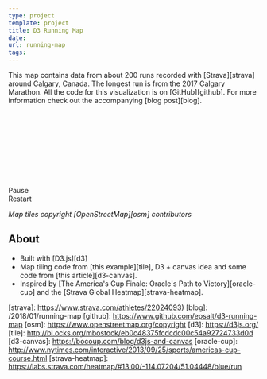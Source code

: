 ```yaml
---
type: project
template: project
title: D3 Running Map
date:
url: running-map
tags:
---
```


<script src="//d3js.org/d3.v4.min.js"></script>
<script src="//d3js.org/d3-tile.v0.0.min.js"></script>
<link rel="stylesheet" type="text/css" href="/css/map.css">

This map contains data from about 200 runs recorded with
[Strava][strava] around Calgary, Canada. The longest run is from the
2017 Calgary Marathon. All the code for this visualization is on
[GitHub][github]. For more information check out the accompanying
[blog post][blog].

<div id="map-wrapper">
  <svg></svg>
    <canvas id="tracks"></canvas>
    <canvas id="points"></canvas>
     <div id="controls">
       <div style="font-family: monospace;" id="timer"></div>
       <div class="map-button" id="play-button">Pause</div>
       <div class="map-button" id="restart-button">Restart</div>
     </div>
</div>

<script src="/js/running_map.js"></script>
*Map tiles copyright [OpenStreetMap][osm] contributors*

## About

- Built with [D3.js][d3]
- Map tiling code from [this example][tile], D3 + canvas idea and some
  code from [this article][d3-canvas].
- Inspired by [The America's Cup Finale: Oracle's Path to
Victory][oracle-cup] and the [Strava Global Heatmap][strava-heatmap].

[strava]: https://www.strava.com/athletes/22024093)
[blog]: /2018/01/running-map
[github]: https://www.github.com/epsalt/d3-running-map
[osm]: https://www.openstreetmap.org/copyright
[d3]: https://d3js.org/
[tile]: http://bl.ocks.org/mbostock/eb0c48375fcdcdc00c54a92724733d0d
[d3-canvas]: https://bocoup.com/blog/d3js-and-canvas
[oracle-cup]: http://www.nytimes.com/interactive/2013/09/25/sports/americas-cup-course.html
[strava-heatmap]: https://labs.strava.com/heatmap/#13.00/-114.07204/51.04448/blue/run
